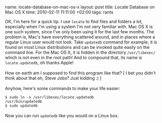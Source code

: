 name: locate-database-on-mac-os-x
layout: post
title: Locate Database on Mac OS X
time: 2010-02-11 11:11:00 +02:00
tags: rants

OK, I'm here for a quick tip. I use <code>locate</code> to find files and folders a lot, especially when I'm using a system I'm not very familiar with. Mac OS X is one such system, since I've only been using it for the last few months. The problem is, Mac's have everything scattered around, and in places where a regular Linux user would not look. Take <code>updatedb</code> command for example, it is found on most Linux distributions and can be invoked quite easily on the command line. For the Mac OS X, it is hidden in the directory <code>/usr/libexec/</code> which is not even in the root path! And to compound that, its name is <code>locate.updatedb</code>, oh thanks Apple! <br /><br />How on earth am I supposed to find this program like that? [ I bet you didn't think about that eh, Steve Jobs? Just kidding :) ]<br /><br />Anyhow, here's some commands to make your life easier:<br /><code><br />$ sudo ln -s  /usr/libexec/locate.updatedb /usr/bin/updatedb<br />$ sudo updatedb<br /></code><br />Now you can run <code>updatedb</code> like you would on a Linux box.
